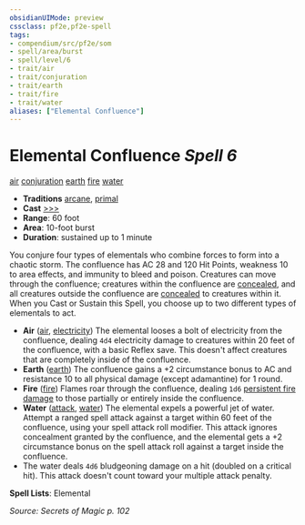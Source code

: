 ```yaml
---
obsidianUIMode: preview
cssclass: pf2e,pf2e-spell
tags:
- compendium/src/pf2e/som
- spell/area/burst
- spell/level/6
- trait/air
- trait/conjuration
- trait/earth
- trait/fire
- trait/water
aliases: ["Elemental Confluence"]
---
```

# Elemental Confluence *Spell 6*   
[air](air.md "Air Energy & Element Trait")  [conjuration](conjuration.md "Conjuration School Trait")  [earth](earth.md "Earth Energy & Element Trait")  [fire](fire.md "Fire Energy & Element Trait")  [water](water.md "Water Energy & Element Trait")  

- **Traditions** [arcane](arcane.md "Arcane Tradition Trait"), [primal](primal.md "Primal Tradition Trait")
- **Cast** [>>>](chapter-9-playing-the-game.md#Actions "Three-Action") 
- **Range**: 60 foot
- **Area**: 10-foot burst
- **Duration**: sustained up to 1 minute

You conjure four types of elementals who combine forces to form into a chaotic storm. The confluence has AC 28 and 120 Hit Points, weakness 10 to area effects, and immunity to bleed and poison. Creatures can move through the confluence; creatures within the confluence are [concealed](conditions.md#Concealed), and all creatures outside the confluence are [concealed](conditions.md#Concealed) to creatures within it. When you Cast or Sustain this Spell, you choose up to two different types of elementals to act.

- **Air** ([air](air.md "Air Energy & Element Trait"), [electricity](electricity.md "Electricity Energy & Element Trait")) The elemental looses a bolt of electricity from the confluence, dealing `4d4` electricity damage to creatures within 20 feet of the confluence, with a basic Reflex save. This doesn't affect creatures that are completely inside of the confluence.
- **Earth** ([earth](earth.md "Earth Energy & Element Trait")) The confluence gains a +2 circumstance bonus to AC and resistance 10 to all physical damage (except adamantine) for 1 round.
- **Fire** ([fire](fire.md "Fire Energy & Element Trait")) Flames roar through the confluence, dealing `1d6` [persistent fire damage](conditions.md#Persistent%20Damage) to those partially or entirely inside the confluence.
- **Water** ([attack](attack.md "Attack Combat Trait"), [water](water.md "Water Energy & Element Trait")) The elemental expels a powerful jet of water. Attempt a ranged spell attack against a target within 60 feet of the confluence, using your spell attack roll modifier. This attack ignores concealment granted by the confluence, and the elemental gets a +2 circumstance bonus on the spell attack roll against a target inside the confluence.
- The water deals `4d6` bludgeoning damage on a hit (doubled on a critical hit). This attack doesn't count toward your multiple attack penalty.

**Spell Lists**: Elemental

*Source: Secrets of Magic p. 102*